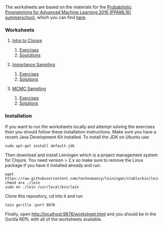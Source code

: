 The worksheets are based on the materials for the [Probabilistic Programming for Advanced Machine Learning 2016 (PPAML16) summerschool](http://ppaml.galois.com/wiki/wiki/SummerSchools/2016/LectureMaterials), which you can find [here](https://bitbucket.org/probprog/ppaml-summer-school-2016).

### Worksheets

1. [Intro to Clojure](http://viewer.gorilla-repl.org/view.html?source=github&user=svepe&repo=ppaml-tutorialppaml-tutorialppaml-tutorial&path=/worksheets/01-intro-clojure.clj)
    1. [Exercises](http://viewer.gorilla-repl.org/view.html?source=github&user=svepe&repo=ppaml-tutorialppaml-tutorialppaml-tutorial&path=/worksheets/01-intro-clojure-exercises.clj)
    2. [Soulutions](http://viewer.gorilla-repl.org/view.html?source=github&user=svepe&repo=ppaml-tutorialppaml-tutorial&path=/worksheets/01-intro-clojure-solutions.clj)
2. [Importance Sampling](http://viewer.gorilla-repl.org/view.html?source=github&user=svepe&repo=ppaml-tutorial&path=/worksheets/02-importance-sampling.clj)
    1. [Exercises](http://viewer.gorilla-repl.org/view.html?source=github&user=svepe&repo=ppaml-tutorial&path=/worksheets/02-importance-sampling-exercises.clj)
    2. [Solutions](http://viewer.gorilla-repl.org/view.html?source=github&user=svepe&repo=ppaml-tutorialppaml-tutorialppaml-tutorial&path=/worksheets/02-importance-sampling-solutions.clj)

3. [MCMC Sampling](http://viewer.gorilla-repl.org/view.html?source=github&user=svepe&repo=ppaml-tutorialppaml-tutorial&path=/worksheets/03-mcmc-sampling.clj)
    1. [Exercises](http://viewer.gorilla-repl.org/view.html?source=github&user=svepe&repo=ppaml-tutorial&path=/worksheets/03-mcmc-sampling-exercises.clj)
    2. [Solutions](http://viewer.gorilla-repl.org/view.html?source=github&user=svepe&repo=ppaml-tutorial&path=/worksheets/03-mcmc-sampling-solutions.clj)
    
### Installation
If you want to run the worksheets locally and attempt solving the exercises then you should follow these installation instructions.
Make sure you have a recent Java Development Kit installed. To install the JDK on Ubuntu use:
```
sudo apt-get install default-jdk
```
Then download and install Leiningen which is a project management system for Clojure. You need
version > 2.x so make sure to remove the Linux package if you have it installed already and run:
```
wget https://raw.githubusercontent.com/technomancy/leiningen/stable/bin/lein
chmod a+x ./lein
sudo mv ./lein /usr/local/bin/lein
```
Clone this repository, cd into it and run
```
lein gorilla :port 9876
```
Finally, open [http://localhost:9876/worksheet.html](http://localhost:9876/worksheet.html) and you
should be in the Gorilla REPL with all of the worksheets available.
